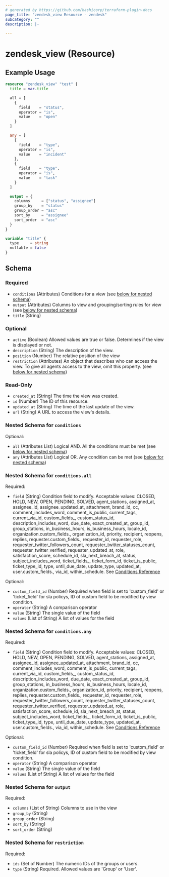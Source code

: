```yaml
---
# generated by https://github.com/hashicorp/terraform-plugin-docs
page_title: "zendesk_view Resource - zendesk"
subcategory: ""
description: |-
  
---
```


# zendesk_view (Resource)



## Example Usage

```terraform
resource "zendesk_view" "test" {
  title = var.title

  all = [
    {
      field    = "status",
      operator = "is",
      value    = "open"
    }
  ]

  any = [
    {
      field    = "type",
      operator = "is",
      value    = "incident"
    },
    {
      field    = "type",
      operator = "is",
      value    = "task"
    }
  ]

  output = {
    columns     = ["status", "assignee"]
    group_by    = "status"
    group_order = "asc"
    sort_by     = "assignee"
    sort_order  = "asc"
  }
}

variable "title" {
  type     = string
  nullable = false
}
```

<!-- schema generated by tfplugindocs -->
## Schema

### Required

- `conditions` (Attributes) Conditions for a view (see [below for nested schema](#nestedatt--conditions))
- `output` (Attributes) Columns to view and grouping/sorting rules for view (see [below for nested schema](#nestedatt--output))
- `title` (String)

### Optional

- `active` (Boolean) Allowed values are true or false. Determines if the view is displayed or not.
- `description` (String) The description of the view.
- `position` (Number) The relative position of the view
- `restriction` (Attributes) An object that describes who can access the view. To give all agents access to the view, omit this property. (see [below for nested schema](#nestedatt--restriction))

### Read-Only

- `created_at` (String) The time the view was created.
- `id` (Number) The ID of this resource.
- `updated_at` (String) The time of the last update of the view.
- `url` (String) A URL to access the view's details.

<a id="nestedatt--conditions"></a>
### Nested Schema for `conditions`

Optional:

- `all` (Attributes List) Logical AND. All the conditions must be met (see [below for nested schema](#nestedatt--conditions--all))
- `any` (Attributes List) Logical OR. Any condition can be met (see [below for nested schema](#nestedatt--conditions--any))

<a id="nestedatt--conditions--all"></a>
### Nested Schema for `conditions.all`

Required:

- `field` (String) Condition field to modify. Acceptable values: CLOSED, HOLD, NEW, OPEN, PENDING, SOLVED, agent_stations, assigned_at, assignee_id, assignee_updated_at, attachment, brand_id, cc, comment_includes_word, comment_is_public, current_tags, current_via_id, custom_fields_, custom_status_id, description_includes_word, due_date, exact_created_at, group_id, group_stations, in_business_hours, is_business_hours, locale_id, organization.custom_fields., organization_id, priority, recipient, reopens, replies, requester.custom_fields., requester_id, requester_role, requester_twitter_followers_count, requester_twitter_statuses_count, requester_twitter_verified, requester_updated_at, role, satisfaction_score, schedule_id, sla_next_breach_at, status, subject_includes_word, ticket_fields_, ticket_form_id, ticket_is_public, ticket_type_id, type, until_due_date, update_type, updated_at, user.custom_fields., via_id, within_schedule. See [Conditions Reference](https://developer.zendesk.com/documentation/ticketing/reference-guides/conditions-reference)

Optional:

- `custom_field_id` (Number) Required when field is set to 'custom_field' or 'ticket_field' for sla policys, ID of custom field to be modified by view condition.
- `operator` (String) A comparison operator
- `value` (String) The single value of the field
- `values` (List of String) A list of values for the field


<a id="nestedatt--conditions--any"></a>
### Nested Schema for `conditions.any`

Required:

- `field` (String) Condition field to modify. Acceptable values: CLOSED, HOLD, NEW, OPEN, PENDING, SOLVED, agent_stations, assigned_at, assignee_id, assignee_updated_at, attachment, brand_id, cc, comment_includes_word, comment_is_public, current_tags, current_via_id, custom_fields_, custom_status_id, description_includes_word, due_date, exact_created_at, group_id, group_stations, in_business_hours, is_business_hours, locale_id, organization.custom_fields., organization_id, priority, recipient, reopens, replies, requester.custom_fields., requester_id, requester_role, requester_twitter_followers_count, requester_twitter_statuses_count, requester_twitter_verified, requester_updated_at, role, satisfaction_score, schedule_id, sla_next_breach_at, status, subject_includes_word, ticket_fields_, ticket_form_id, ticket_is_public, ticket_type_id, type, until_due_date, update_type, updated_at, user.custom_fields., via_id, within_schedule. See [Conditions Reference](https://developer.zendesk.com/documentation/ticketing/reference-guides/conditions-reference)

Optional:

- `custom_field_id` (Number) Required when field is set to 'custom_field' or 'ticket_field' for sla policys, ID of custom field to be modified by view condition.
- `operator` (String) A comparison operator
- `value` (String) The single value of the field
- `values` (List of String) A list of values for the field



<a id="nestedatt--output"></a>
### Nested Schema for `output`

Required:

- `columns` (List of String) Columns to use in the view
- `group_by` (String)
- `group_order` (String)
- `sort_by` (String)
- `sort_order` (String)


<a id="nestedatt--restriction"></a>
### Nested Schema for `restriction`

Required:

- `ids` (Set of Number) The numeric IDs of the groups or users.
- `type` (String) Required. Allowed values are 'Group' or 'User'.
